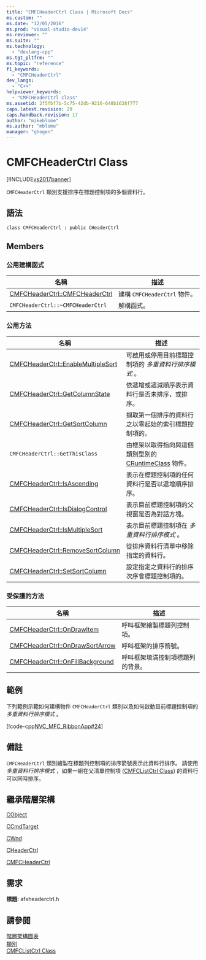 ```yaml
---
title: "CMFCHeaderCtrl Class | Microsoft Docs"
ms.custom: ""
ms.date: "12/05/2016"
ms.prod: "visual-studio-dev14"
ms.reviewer: ""
ms.suite: ""
ms.technology: 
  - "devlang-cpp"
ms.tgt_pltfrm: ""
ms.topic: "reference"
f1_keywords: 
  - "CMFCHeaderCtrl"
dev_langs: 
  - "C++"
helpviewer_keywords: 
  - "CMFCHeaderCtrl class"
ms.assetid: 2f5fbf7b-5c75-42db-9216-640b1628f777
caps.latest.revision: 29
caps.handback.revision: 17
author: "mikeblome"
ms.author: "mblome"
manager: "ghogen"
---
```

# CMFCHeaderCtrl Class
[!INCLUDE[vs2017banner](../../assembler/inline/includes/vs2017banner.md)]

`CMFCHeaderCtrl` 類別支援排序在標題控制項的多個資料行。  
  
## 語法  
  
```  
class CMFCHeaderCtrl : public CHeaderCtrl  
```  
  
## Members  
  
### 公用建構函式  
  
|名稱|描述|  
|--------|--------|  
|[CMFCHeaderCtrl::CMFCHeaderCtrl](../Topic/CMFCHeaderCtrl::CMFCHeaderCtrl.md)|建構 `CMFCHeaderCtrl` 物件。|  
|`CMFCHeaderCtrl::~CMFCHeaderCtrl`|解構函式。|  
  
### 公用方法  
  
|名稱|描述|  
|--------|--------|  
|[CMFCHeaderCtrl::EnableMultipleSort](../Topic/CMFCHeaderCtrl::EnableMultipleSort.md)|可啟用或停用目前標題控制項的 *多重資料行排序模式* 。|  
|[CMFCHeaderCtrl::GetColumnState](../Topic/CMFCHeaderCtrl::GetColumnState.md)|依遞增或遞減順序表示資料行是否未排序，或排序。|  
|[CMFCHeaderCtrl::GetSortColumn](../Topic/CMFCHeaderCtrl::GetSortColumn.md)|擷取第一個排序的資料行之以零起始的索引標題控制項的。|  
|`CMFCHeaderCtrl::GetThisClass`|由框架以取得指向與這個類別型別的 [CRuntimeClass](../../mfc/reference/cruntimeclass-structure.md) 物件。|  
|[CMFCHeaderCtrl::IsAscending](../Topic/CMFCHeaderCtrl::IsAscending.md)|表示在標題控制項的任何資料行是否以遞增順序排序。|  
|[CMFCHeaderCtrl::IsDialogControl](../Topic/CMFCHeaderCtrl::IsDialogControl.md)|表示目前標題控制項的父視窗是否為對話方塊。|  
|[CMFCHeaderCtrl::IsMultipleSort](../Topic/CMFCHeaderCtrl::IsMultipleSort.md)|表示目前標題控制項在 *多重資料行排序模式* 。|  
|[CMFCHeaderCtrl::RemoveSortColumn](../Topic/CMFCHeaderCtrl::RemoveSortColumn.md)|從排序資料行清單中移除指定的資料行。|  
|[CMFCHeaderCtrl::SetSortColumn](../Topic/CMFCHeaderCtrl::SetSortColumn.md)|設定指定之資料行的排序次序會標題控制項的。|  
  
### 受保護的方法  
  
|名稱|描述|  
|--------|--------|  
|[CMFCHeaderCtrl::OnDrawItem](../Topic/CMFCHeaderCtrl::OnDrawItem.md)|呼叫框架繪製標題列控制項。|  
|[CMFCHeaderCtrl::OnDrawSortArrow](../Topic/CMFCHeaderCtrl::OnDrawSortArrow.md)|呼叫框架的排序箭號。|  
|[CMFCHeaderCtrl::OnFillBackground](../Topic/CMFCHeaderCtrl::OnFillBackground.md)|呼叫框架填滿控制項標題列的背景。|  
  
## 範例  
 下列範例示範如何建構物件 `CMFCHeaderCtrl` 類別以及如何啟動目前標題控制項的 *多重資料行排序模式* 。  
  
 [!code-cpp[NVC_MFC_RibbonApp#24](../../mfc/reference/codesnippet/CPP/cmfcheaderctrl-class_1.cpp)]  
  
## 備註  
 `CMFCHeaderCtrl` 類別繪製在標題列控制項的排序箭號表示此資料行排序。  請使用 *多重資料行排序模式* ，如果一組在父清單控制項 \([CMFCListCtrl Class](../../mfc/reference/cmfclistctrl-class.md)\) 的資料行可以同時排序。  
  
## 繼承階層架構  
 [CObject](../../mfc/reference/cobject-class.md)  
  
 [CCmdTarget](../../mfc/reference/ccmdtarget-class.md)  
  
 [CWnd](../../mfc/reference/cwnd-class.md)  
  
 [CHeaderCtrl](../../mfc/reference/cheaderctrl-class.md)  
  
 [CMFCHeaderCtrl](../../mfc/reference/cmfcheaderctrl-class.md)  
  
## 需求  
 **標題:** afxheaderctrl.h  
  
## 請參閱  
 [階層架構圖表](../../mfc/hierarchy-chart.md)   
 [類別](../../mfc/reference/mfc-classes.md)   
 [CMFCListCtrl Class](../../mfc/reference/cmfclistctrl-class.md)